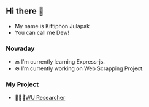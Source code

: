 ## Hi there 👋
- My name is Kittiphon Julapak 
- You can call me Dew!
### Nowaday
- 🔙 I’m currently learning Express-js.
- ⚙️ I’m currently working on Web Scrapping Project.
### My Project
- 🧑🏻‍🔬[WU Researcher](https://wu-researcher.web.app/)

<!--
**KittiDJu/KittiDJu** is a ✨ _special_ ✨ repository because its `README.md` (this file) appears on your GitHub profile.

Here are some ideas to get you started:
## Nowaday
- 🔭 I’m currently working on ...
- 🌱 I’m currently learning ...
- 👯 I’m looking to collaborate on ...
- 🤔 I’m looking for help with ...
- 💬 Ask me about ...
- 📫 How to reach me: ...
- 😄 Pronouns: ...
- ⚡ Fun fact: ...
-->
